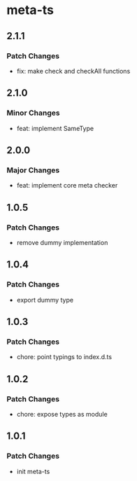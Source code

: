 # meta-ts

## 2.1.1

### Patch Changes

- fix: make check and checkAll functions

## 2.1.0

### Minor Changes

- feat: implement SameType

## 2.0.0

### Major Changes

- feat: implement core meta checker

## 1.0.5

### Patch Changes

- remove dummy implementation

## 1.0.4

### Patch Changes

- export dummy type

## 1.0.3

### Patch Changes

- chore: point typings to index.d.ts

## 1.0.2

### Patch Changes

- chore: expose types as module

## 1.0.1

### Patch Changes

- init meta-ts
